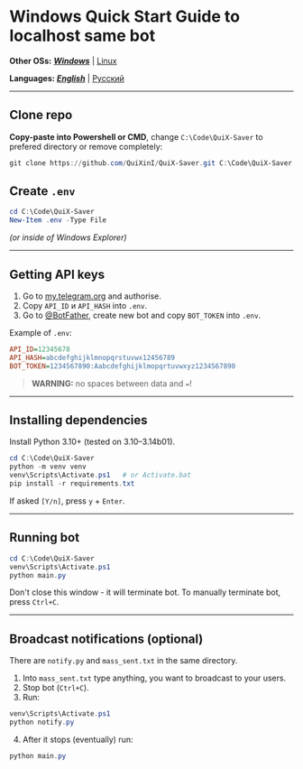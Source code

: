 # Windows Quick Start Guide to localhost same bot

**Other OSs:** ***[Windows](./readme_eng_win.md)*** | [Linux](./readme_eng_linux.md)

**Languages:** ***[English](./readme_eng_win.md)*** | [Русский](./readme_ru_win.md)

---

## Clone repo

**Copy-paste into Powershell or CMD**, change `C:\Code\QuiX-Saver` to prefered directory or remove completely:

```powershell
git clone https://github.com/QuiXinI/QuiX-Saver.git C:\Code\QuiX-Saver
```

## Create `.env`

```powershell
cd C:\Code\QuiX-Saver
New-Item .env -Type File
```

*(or inside of Windows Explorer)*

---

## Getting API keys

1. Go to [my.telegram.org](https://my.telegram.org/apps) and authorise.
2. Copy `API_ID` и `API_HASH` into `.env`.
3. Go to [@BotFather](https://t.me/BotFather), create new bot and copy `BOT_TOKEN` into `.env`.

Example of `.env`:

```ini
API_ID=12345678
API_HASH=abcdefghijklmnopqrstuvwx12456789
BOT_TOKEN=1234567890:Aabcdefghijklmopqrtuvwxyz1234567890
```

> **WARNING:** no spaces between data and `=`!

---

## Installing dependencies

Install Python 3.10+ (tested on 3.10–3.14b01).

```powershell
cd C:\Code\QuiX-Saver
python -m venv venv
venv\Scripts\Activate.ps1   # or Activate.bat
pip install -r requirements.txt
```

If asked `[Y/n]`, press `y` + `Enter`.

---

## Running bot

```powershell
cd C:\Code\QuiX-Saver
venv\Scripts\Activate.ps1
python main.py
```

Don't close this window - it will terminate bot.
To manually terminate bot, press `Ctrl+C`.

---

## Broadcast notifications (optional)

There are `notify.py` and `mass_sent.txt` in the same directory.

1. Into `mass_sent.txt` type anything, you want to broadcast to your users.
2. Stop bot (`Ctrl+C`).
3. Run:

```powershell
venv\Scripts\Activate.ps1
python notify.py
```

4. After it stops (eventually) run:

```powershell
python main.py
```

